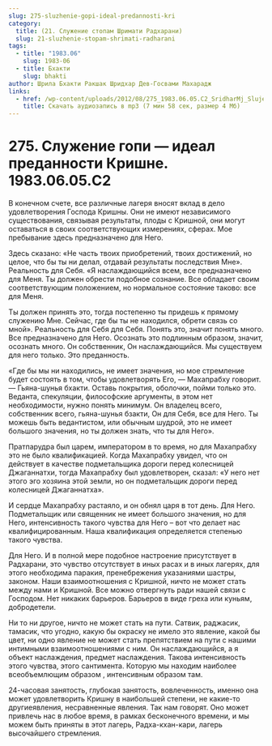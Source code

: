 ```yaml
---
slug: 275-sluzhenie-gopi-ideal-predannosti-kri
category:
  title: (21. Служение стопам Шримати Радхарани)
  slug: 21-sluzhenie-stopam-shrimati-radharani
tags:
  - title: "1983.06"
    slug: 1983-06
  - title: Бхакти
    slug: bhakti
author: Шрила Бхакти Ракшак Шридхар Дев-Госвами Махарадж
links:
  - href: /wp-content/uploads/2012/08/275_1983.06.05.C2_SridharMj_Slujenie_gopi-ideal_predannosti_Krishne.mp3
    title: Скачать аудиозапись в mp3 (7 мин 58 сек, размер 4 Мб)
---
```


# 275. Служение гопи — идеал преданности Кришне. 1983.06.05.C2

В конечном счете, все различные лагеря вносят вклад в дело удовлетворения Господа Кришны. Они не имеют независимого существования, связывая результаты, плоды с Кришной, они могут оставаться в своих соответствующих измерениях, сферах. Мое пребывание здесь предназначено для Него.

Здесь сказано: «Не часть твоих приобретений, твоих достижений, но целое, что бы ты ни делал, отдавай результаты последствия Мне». Реальность для Себя. «Я наслаждающийся всем, все предназначено для Меня. Ты должен обрести подобное сознание. Все обладает своим соответствующим положением, но нормальное состояние таково: все для Меня.

Ты должен принять это, тогда постепенно ты придешь к прямому служению Мне. Сейчас, где бы ты не находился, обрети связь со мной». Реальность для Себя для Себя. Понять это, значит понять много. Все предназначено для Него. Осознать это подлинным образом, значит, осознать много. Он собственник, Он наслаждающийся. Мы существуем для него только. Это преданность.

«Где бы мы ни находились, не имеет значения, но мое стремление будет состоять в том, чтобы удовлетворять Его, — Махапрабху говорит. — Гьяна-шунья бхакти. Оставь покрытия, оболочки, пойми только это. Веданта, спекуляции, философские аргументы, в этом нет необходимости, нужно понять минимум. Он владелец всего, собственник всего, гьяна-шунья бзакти, Он для Себя, все для Него. Ты можешь быть ведантистом, или обычным шудрой, это не имеет большого значения, но ты должен знать, что ты для Него».

Пратпарудра был царем, императором в то время, но для Махапрабху это не было квалификацией. Когда Махапрабху увидел, что он действует в качестве подметальщика дороги перед колесницей Джаганнатхи, тогда Махапрабху был удовлетворен, сказал: «У него нет этого эго хозяина этой земли, но он подметальщик дороги перед колесницей Джаганнатха».

И сердце Махапрабху растаяло, и он обнял царя в тот день. Для Него. Подметальщик или священник не имеет большого значения, но для Него, интенсивность такого чувства для Него – вот что делает нас квалифицированным. Наша квалификация определяется степенью такого чувства.

Для Него. И в полной мере подобное настроение присутствует в Радхарани, это чувство отсутствует в иных расах и в иных лагерях, для этого необходима паракия, пренебрежения указаниями шастры, законом. Наши взаимоотношения с Кришной, ничто не может стать между нами и Кришной. Все можно отвергнуть ради нашей связи с Господом. Нет никаких барьеров. Барьеров в виде греха или куньям, добродетели.

Ни то ни другое, ничто не может стать на пути. Сатвик, раджасик, тамасик, что угодно, какую бы окраску не имело это явление, какой бы цвет, ни одно явление не может стать препятствием на пути с нашими интимными взаимоотношениями с ним. Он наслаждающийся, а я объект наслаждения, предмет наслаждения. Такова интенсивность этого чувства, этого сантимента. Которую мы находим наиболее всеобъемлющим образом , интенсивным образом там.

24-часовая занятость, глубокая занятость, вовлеченность, именно она может удовлетворить Кришну в наибольшей степени, не какие-то другиеявления, несравненные явления. Так нам говорят. Оно может привлечь нас в любое время, в рамках бесконечного времени, и мы можем быть приняты в этот лагерь, Радха-кхан-кари, лагерь высочайшего стремления.

